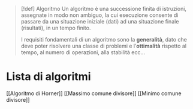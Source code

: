 >[!def] Algoritmo
>Un algoritmo è una successione finita di istruzioni, assegnate in modo non ambiguo, la cui esecuzione consente di passare da una situazione iniziale (dati) ad una situazione finale (risultati), in un tempo finito.
>
>I requisiti fondamentali di un algoritmo sono la **generalità**, dato che deve poter risolvere una classe di problemi e l’**ottimalità** rispetto al tempo, al numero di operazioni, alla stabilità ecc…

# Lista di algoritmi
[[Algoritmo di Horner]]
[[Massimo comune divisore]]
[[Minimo comune divisore]]
